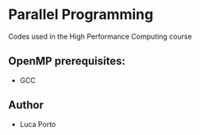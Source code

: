 # Parallel Programming
Codes used in the High Performance Computing course

## OpenMP prerequisites:
- GCC

## Author
- Luca Porto
